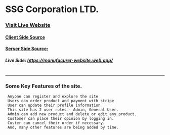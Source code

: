 # SSG Corporation LTD.

### [Visit Live Website](https://manufacurer-website.web.app)

#### [Client Side Source](https://github.com/programming-hero-web-course1/manufacturer-website-client-side-KaziSharifulIslam)

#### [Server Side Source:](https://github.com/programming-hero-web-course1/manufacturer-website-server-side-KaziSharifulIslam)

##### Live Side: https://manufacurer-website.web.app/

#

---

### Some Key Features of the site.

```
 Anyone can register and explore the site
 Users can order product and payment with stripe
 User can update their profile information
 This site has 2 user roles - Admin, General User.
 Admin can add new product and delete or edit any product.
 Customer can place their opinion by logging in.
 Custer can cancel their order if necessary.
 And, many other features are being added by time.
```
